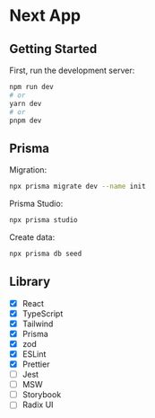 # Next App

## Getting Started

First, run the development server:

```bash
npm run dev
# or
yarn dev
# or
pnpm dev
```

## Prisma

Migration:

```bash
npx prisma migrate dev --name init
```

Prisma Studio:

```bash
npx prisma studio
```

Create data:

```bash
npx prisma db seed
```

## Library

- [x] React
- [x] TypeScript
- [x] Tailwind
- [x] Prisma
- [x] zod
- [x] ESLint
- [x] Prettier
- [ ] Jest
- [ ] MSW
- [ ] Storybook
- [ ] Radix UI
